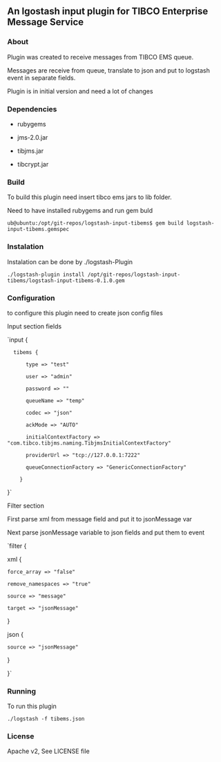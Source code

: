 ## An lgostash input plugin for TIBCO Enterprise Message Service





### About



Plugin was created to receive messages from TIBCO EMS queue.

Messages are receive from queue, translate to json and put to logstash event in separate fields.



Plugin is in initial version and need a lot of changes





### Dependencies



* rubygems

* jms-2.0.jar

* tibjms.jar

* tibcrypt.jar





### Build



To build this plugin need insert tibco ems jars to lib folder.



Need to have installed rubygems and run gem buld

`ub@ubuntu:/opt/git-repos/logstash-input-tibems$ gem build logstash-input-tibems.gemspec`





### Instalation



Instalation can be done by ./logstash-Plugin

`./logstash-plugin install /opt/git-repos/logstash-input-tibems/logstash-input-tibems-0.1.0.gem`





### Configuration



to configure this plugin need to create json config files



Input section fields



  `input {

      tibems {

          type => "test"

          user => "admin"

          password => ""

          queueName => "temp"

          codec => "json"

          ackMode => "AUTO"

          initialContextFactory => "com.tibco.tibjms.naming.TibjmsInitialContextFactory"

          providerUrl => "tcp://127.0.0.1:7222"

          queueConnectionFactory => "GenericConnectionFactory"

        }

  }`



Filter section

First parse xml from message field and put it to jsonMessage var

Next parse jsonMessage variable to json fields and put them to event



`filter {

  xml {

    force_array => "false"

    remove_namespaces => "true"

    source => "message"

    target => "jsonMessage"

  }

  json {

    source => "jsonMessage"

  }

}`







### Running



To run this plugin



`./logstash -f tibems.json`







### License



Apache v2, See LICENSE file
